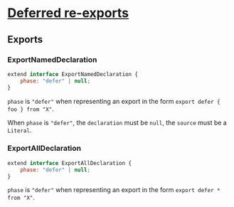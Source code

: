 # [Deferred re-exports][proposal-deferred-reexports]

## Exports

### ExportNamedDeclaration

```js
extend interface ExportNamedDeclaration {
    phase: "defer" | null;
}
```

`phase` is `"defer"` when representing an export in the form `export defer { foo } from "X"`.

When `phase` is `"defer"`, the `declaration` must be `null`, the `source` must be a `Literal`.

### ExportAllDeclaration

```js
extend interface ExportAllDeclaration {
    phase: "defer" | null;
}
```

`phase` is `"defer"` when representing an export in the form `export defer * from "X"`.

[proposal-deferred-reexports]: https://github.com/tc39/proposal-deferred-reexports
